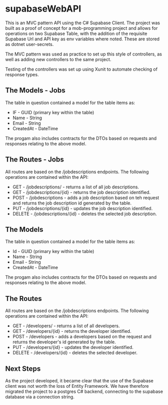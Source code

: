 # supabaseWebAPI
This is an MVC pattern API using the C# Supabase Client. The project was built as a proof of concept for a mob-programming project and allows for operations on two Supabase Table, with the addition of the requisite Supabase Url and API key as env variables where noted. These are stored as dotnet user-secrets.

The MVC pattern was used as practice to set up this style of controllers, as well as adding new controllers to the same project.

Testing of the controllers was set up using Xunit to automate checking of response types.

## The Models - Jobs

The table in question contained a model for the table items as:
- IF - GUID (primary key within the table)
- Name - String
- Email - String
- CreatedAt - DateTime

The progam also includes contracts for the DTOs based on requests and responses relating to the above model.

## The Routes - Jobs

All routes are based on the /jobdescriptions endpoints.  The following operations are contained within the API:

- GET - /jobdescriptions/ - returns a list of all job descriptions.
- GET - /jobdescriptions/{id} - returns the job description identified.
- POST - /jobdescriptions - adds a job description based on teh request and returns the job description id generated by the table.
- PUT - /jobdescriptions/{id} - updates the job description identified.
- DELETE - /jobdescriptions/{id} - deletes the selected job description.

## The Models

The table in question contained a model for the table items as:
- Id - GUID (primary key within the table)
- Name - String
- Email - String
- CreatedAt - DateTime

The progam also includes contracts for the DTOs based on requests and responses relating to the above model.

## The Routes

All routes are based on the /jobdescriptions endpoints.  The following operations are contained within the API:

- GET - /developers/ - returns a list of all developers.
- GET - /developers/{id} - returns the developer identified.
- POST - /developers - adds a developers based on the request and returns the developer's id generated by the table.
- PUT - /developers/{id} - updates the developer identified.
- DELETE - /developers/{id} - deletes the selected developer.

## Next Steps

As the project developed, it became clear that the use of the Supabase client was not worth the loss of Entity Framework. We have therefore migrated the project to a postgres C# backend, connecting to the supabase database via a connection string.
